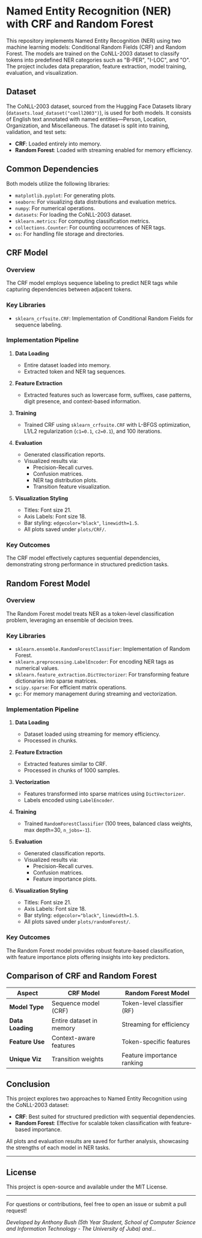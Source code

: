 # Named Entity Recognition (NER) with CRF and Random Forest

This repository implements Named Entity Recognition (NER) using two machine learning models: Conditional Random Fields (CRF) and Random Forest. The models are trained on the CoNLL-2003 dataset to classify tokens into predefined NER categories such as "B-PER", "I-LOC", and "O". The project includes data preparation, feature extraction, model training, evaluation, and visualization.

## Dataset

The CoNLL-2003 dataset, sourced from the Hugging Face Datasets library (`datasets.load_dataset("conll2003")`), is used for both models. It consists of English text annotated with named entities—Person, Location, Organization, and Miscellaneous. The dataset is split into training, validation, and test sets:

- **CRF**: Loaded entirely into memory.
- **Random Forest**: Loaded with streaming enabled for memory efficiency.

## Common Dependencies

Both models utilize the following libraries:

- `matplotlib.pyplot`: For generating plots.
- `seaborn`: For visualizing data distributions and evaluation metrics.
- `numpy`: For numerical operations.
- `datasets`: For loading the CoNLL-2003 dataset.
- `sklearn.metrics`: For computing classification metrics.
- `collections.Counter`: For counting occurrences of NER tags.
- `os`: For handling file storage and directories.

## CRF Model

### Overview

The CRF model employs sequence labeling to predict NER tags while capturing dependencies between adjacent tokens.

### Key Libraries

- `sklearn_crfsuite.CRF`: Implementation of Conditional Random Fields for sequence labeling.

### Implementation Pipeline

1. **Data Loading**
   - Entire dataset loaded into memory.
   - Extracted token and NER tag sequences.

2. **Feature Extraction**
   - Extracted features such as lowercase form, suffixes, case patterns, digit presence, and context-based information.

3. **Training**
   - Trained CRF using `sklearn_crfsuite.CRF` with L-BFGS optimization, L1/L2 regularization (`c1=0.1`, `c2=0.1`), and 100 iterations.

4. **Evaluation**
   - Generated classification reports.
   - Visualized results via:
     - Precision-Recall curves.
     - Confusion matrices.
     - NER tag distribution plots.
     - Transition feature visualization.

5. **Visualization Styling**
   - Titles: Font size 21.
   - Axis Labels: Font size 18.
   - Bar styling: `edgecolor="black"`, `linewidth=1.5`.
   - All plots saved under `plots/CRF/`.

### Key Outcomes

The CRF model effectively captures sequential dependencies, demonstrating strong performance in structured prediction tasks.

## Random Forest Model

### Overview

The Random Forest model treats NER as a token-level classification problem, leveraging an ensemble of decision trees.

### Key Libraries

- `sklearn.ensemble.RandomForestClassifier`: Implementation of Random Forest.
- `sklearn.preprocessing.LabelEncoder`: For encoding NER tags as numerical values.
- `sklearn.feature_extraction.DictVectorizer`: For transforming feature dictionaries into sparse matrices.
- `scipy.sparse`: For efficient matrix operations.
- `gc`: For memory management during streaming and vectorization.

### Implementation Pipeline

1. **Data Loading**
   - Dataset loaded using streaming for memory efficiency.
   - Processed in chunks.

2. **Feature Extraction**
   - Extracted features similar to CRF.
   - Processed in chunks of 1000 samples.

3. **Vectorization**
   - Features transformed into sparse matrices using `DictVectorizer`.
   - Labels encoded using `LabelEncoder`.

4. **Training**
   - Trained `RandomForestClassifier` (100 trees, balanced class weights, max depth=30, `n_jobs=-1`).

5. **Evaluation**
   - Generated classification reports.
   - Visualized results via:
     - Precision-Recall curves.
     - Confusion matrices.
     - Feature importance plots.

6. **Visualization Styling**
   - Titles: Font size 21.
   - Axis Labels: Font size 18.
   - Bar styling: `edgecolor="black"`, `linewidth=1.5`.
   - All plots saved under `plots/randomForest/`.

### Key Outcomes

The Random Forest model provides robust feature-based classification, with feature importance plots offering insights into key predictors.

## Comparison of CRF and Random Forest

| Aspect            | CRF Model                  | Random Forest Model            |
|------------------|---------------------------|--------------------------------|
| **Model Type**   | Sequence model (CRF)       | Token-level classifier (RF)    |
| **Data Loading** | Entire dataset in memory  | Streaming for efficiency      |
| **Feature Use**  | Context-aware features    | Token-specific features       |
| **Unique Viz**   | Transition weights        | Feature importance ranking    |

## Conclusion

This project explores two approaches to Named Entity Recognition using the CoNLL-2003 dataset:

- **CRF**: Best suited for structured prediction with sequential dependencies.
- **Random Forest**: Effective for scalable token classification with feature-based importance.

All plots and evaluation results are saved for further analysis, showcasing the strengths of each model in NER tasks.

---
## License
This project is open-source and available under the MIT License.

---

For questions or contributions, feel free to open an issue or submit a pull request!

*Developed by Anthony Bush (5th Year Student, School of Computer Science and Information Technology - The University of Juba) and...*

